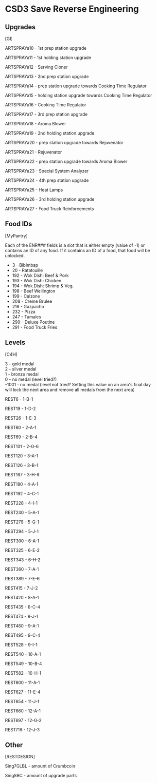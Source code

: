 # CSD3 Save Reverse Engineering

## Upgrades
[GI]

ARTSPRAYa10 - 1st prep station upgrade

ARTSPRAYa11 - 1st holding station upgrade

ARTSPRAYa12 - Serving Cloner

ARTSPRAYa13 - 2nd prep station upgrade

ARTSPRAYa14 - prep station upgrade towards Cooking Time Regulator

ARTSPRAYa15 - holding station upgrade towards Cooking Time Regulator

ARTSPRAYa16 - Cooking Time Regulator

ARTSPRAYa17 - 3rd prep station upgrade

ARTSPRAYa18 - Aroma Blower

ARTSPRAYa19 - 2nd holding station upgrade

ARTSPRAYa20 - prep station upgrade towards Rejuvenator

ARTSPRAYa21 - Rejuvenator

ARTSPRAYa22 - prep station upgrade towards Aroma Blower

ARTSPRAYa23 - Special System Analyzer

ARTSPRAYa24 - 4th prep station upgrade

ARTSPRAYa25 - Heat Lamps

ARTSPRAYa26 - 3rd holding station upgrade

ARTSPRAYa27 - Food Truck Reinforcements

## Food IDs

[MyPantry]

Each of the ENR### fields is a slot that is either empty (value of -1) or contains an ID of any food. If it contains an ID of a food, that food will be unlocked.

- 3 - Bibimbap
- 20 - Ratatouille
- 192 - Wok Dish: Beef & Pork
- 193 - Wok Dish: Chicken
- 194 - Wok Dish: Shrimp & Veg.
- 198 - Beef Wellington
- 199 - Calzone
- 208 - Creme Brulee
- 216 - Gazpacho
- 232 - Pizza
- 247 - Tamales
- 290 - Deluxe Poutine
- 291 - Food Truck Fries

## Levels

[C4H]

3 - gold medal  
2 - silver medal  
1 - bronze medal  
0 - no medal (level tried?)  
-1001 - no medal (level not tried? Setting this value on an area's final day will lock the next area and remove all medals from the next area)

REST6 - 1-B-1

REST19 - 1-D-2

REST26 - 1-E-3

REST60 - 2-A-1

REST69 - 2-B-4

REST101 - 2-G-6

REST120 - 3-A-1

REST126 - 3-B-1

REST167 - 3-H-6

REST180 - 4-A-1

REST192 - 4-C-1

REST228 - 4-I-1

REST240 - 5-A-1

REST276 - 5-G-1

REST294 - 5-J-1

REST300 - 6-A-1

REST325 - 6-E-2

REST343 - 6-H-2

REST360 - 7-A-1

REST389 - 7-E-6

REST415 - 7-J-2

REST420 - 8-A-1

REST435 - 8-C-4

REST474 - 8-J-1

REST480 - 9-A-1

REST495 - 9-C-4

REST528 - 9-I-1

REST540 - 10-A-1

REST549 - 10-B-4

REST582 - 10-H-1

REST600 - 11-A-1

REST627 - 11-E-4

REST654 - 11-J-1

REST660 - 12-A-1

REST697 - 12-G-2

REST716 - 12-J-3

## Other

[RESTDESIGN]

Sing7GLBL - amount of Crumbcoin

Sing8BC - amount of upgrade parts